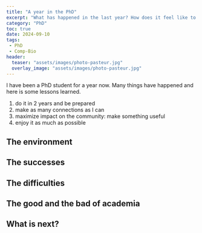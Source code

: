 ```yaml
---
title: "A year in the PhD"
excerpt: "What has happened in the last year? How does it feel like to be a PhD student?"
category: "PhD"
toc: true
date: 2024-09-10
tags:
 - PhD
 - Comp-Bio
header:
  teaser: "assets/images/photo-pasteur.jpg"
  overlay_image: "assets/images/photo-pasteur.jpg"
---
```


I have been a PhD student for a year now. Many things have happened and here is some lessons learned.

1. do it in 2 years and be prepared
2. make as many connections as I can
3. maximize impact on the community: make something useful
4. enjoy it as much as possible

## The environment


## The successes


## The difficulties


## The good and the bad of academia


## What is next?


